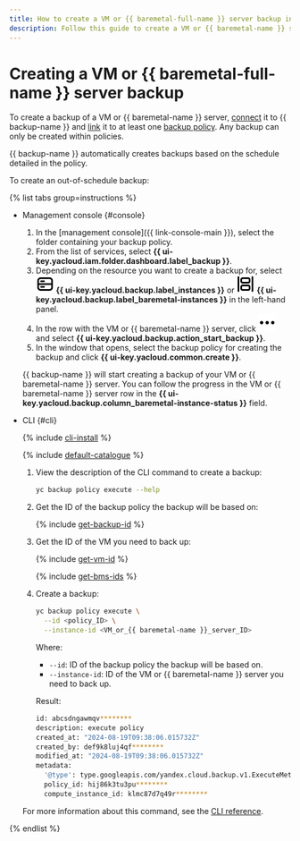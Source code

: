 ```yaml
---
title: How to create a VM or {{ baremetal-full-name }} server backup in {{ backup-full-name }}
description: Follow this guide to create a VM or {{ baremetal-name }} server backup.
---
```


# Creating a VM or {{ baremetal-full-name }} server backup


To create a backup of a VM or {{ baremetal-name }} server, [connect](../../concepts/vm-connection.md) it to {{ backup-name }} and [link](../policy-vm/attach-and-detach-vm.md#attach-vm) it to at least one [backup policy](../../concepts/policy.md). Any backup can only be created within policies.

{{ backup-name }} automatically creates backups based on the schedule detailed in the policy.

To create an out-of-schedule backup:

{% list tabs group=instructions %}

- Management console {#console}

  1. In the [management console]({{ link-console-main }}), select the folder containing your backup policy.
  1. From the list of services, select **{{ ui-key.yacloud.iam.folder.dashboard.label_backup }}**.
  1. Depending on the resource you want to create a backup for, select ![vm](../../../_assets/console-icons/server.svg) **{{ ui-key.yacloud.backup.label_instances }}** or ![bms](../../../_assets/console-icons/objects-align-justify-horizontal.svg) **{{ ui-key.yacloud.backup.label_baremetal-instances }}** in the left-hand panel.
  1. In the row with the VM or {{ baremetal-name }} server, click ![options](../../../_assets/console-icons/ellipsis.svg) and select **{{ ui-key.yacloud.backup.action_start_backup }}**.
  1. In the window that opens, select the backup policy for creating the backup and click **{{ ui-key.yacloud.common.create }}**.

  {{ backup-name }} will start creating a backup of your VM or {{ baremetal-name }} server. You can follow the progress in the VM or {{ baremetal-name }} server row in the **{{ ui-key.yacloud.backup.column_baremetal-instance-status }}** field.

- CLI {#cli}

  {% include [cli-install](../../../_includes/cli-install.md) %}

  {% include [default-catalogue](../../../_includes/default-catalogue.md) %}

  1. View the description of the CLI command to create a backup:

      ```bash
      yc backup policy execute --help
      ```

  1. Get the ID of the backup policy the backup will be based on:

      {% include [get-backup-id](../../../_includes/backup/operations/get-policy-id.md) %}

  1. Get the ID of the VM you need to back up:

      {% include [get-vm-id](../../../_includes/backup/operations/get-vm-id.md) %}

      {% include [get-bms-ids](../../../_includes/backup/operations/get-bms-ids.md) %}

  1. Create a backup:

      ```bash
      yc backup policy execute \
        --id <policy_ID> \
        --instance-id <VM_or_{{ baremetal-name }}_server_ID>
      ```

      Where:

      * `--id`: ID of the backup policy the backup will be based on.
      * `--instance-id`: ID of the VM or {{ baremetal-name }} server you need to back up.

      Result:

      ```bash
      id: abcsdngawmqv********
      description: execute policy
      created_at: "2024-08-19T09:38:06.015732Z"
      created_by: def9k8luj4qf********
      modified_at: "2024-08-19T09:38:06.015732Z"
      metadata:
        '@type': type.googleapis.com/yandex.cloud.backup.v1.ExecuteMetadata
        policy_id: hij86k3tu3pu********
        compute_instance_id: klmc87d7q49r********
      ```

  For more information about this command, see the [CLI reference](../../../cli/cli-ref/backup/cli-ref/policy/execute.md).

{% endlist %}